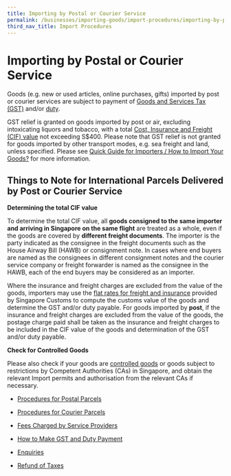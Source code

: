 ```yaml
---
title: Importing by Postal or Courier Service
permalink: /businesses/importing-goods/import-procedures/importing-by-post-or-courier-service
third_nav_title: Import Procedures
---
```


# Importing by Postal or Courier Service

Goods (e.g. new or used articles, online purchases, gifts) imported by post or courier services are subject to payment of [Goods and Services Tax (GST)](/businesses/valuation-duties-taxes-fees/goods-and-services-tax-gst)  and/or  [duty](/businesses/valuation-duties-taxes-and-fees/duties-and-dutiable-goods).

GST relief is granted on goods imported by post or air, excluding intoxicating liquors and tobacco, with a total  [Cost, Insurance and Freight (CIF) value](/businesses/valuation-duties-taxes-fees/establishing-customs-value-for-imports) not exceeding S$400. Please note that GST relief is not granted for goods imported by other transport modes, e.g. sea freight and land, unless specified. Please see [Quick Guide for Importers / How to Import Your Goods?](/businesses/importing-goods/overview) for more information.

## Things to Note for International Parcels Delivered by Post or Courier Service

**Determining the total CIF value**

To determine the total CIF value, all **goods consigned to the same importer and arriving in Singapore on the same flight** are treated as a whole, even if the goods are covered by **different freight documents**. The importer is the party indicated as the consignee in the freight documents such as the House Airway Bill (HAWB) or consignment note. In cases where end buyers are named as the consignees in different consignment notes and the courier service company or freight forwarder is named as the consignee in the HAWB, each of the end buyers may be considered as an importer.

Where the insurance and freight charges are excluded from the value of the goods, importers may use the  [flat rates for freight and insurance](/businesses/valuation-duties-taxes-fees/establishing-customs-value-for-imports/flat-rates-for-freight-and-insurance)  provided by Singapore Customs to compute the customs value of the goods and determine the GST and/or duty payable. For goods imported by **post**, if the insurance and freight charges are excluded from the value of the goods, the postage charge paid shall be taken as the insurance and freight charges to be included in the CIF value of the goods and determination of the GST and/or duty payable.

**Check for Controlled Goods**

Please also check if your goods are  [controlled goods](/businesses/importing-goods/controlled-and-prohibited-goods-for-import)  or goods subject to restrictions by Competent Authorities (CAs) in Singapore, and obtain the relevant Import permits and authorisation from the relevant CAs if necessary.

-   [Procedures for Postal Parcels](/businesses/importing-goods/import-procedures/importing-by-post-or-courier-service/procedures-for-pp)
    
-   [Procedures for Courier Parcels](/businesses/importing-goods/import-procedures/importing-by-post-or-courier-service/procedures-for-courier-parcels)
    
-   [Fees Charged by Service Providers](/businesses/importing-goods/import-procedures/importing-by-post-or-courier-service/fees-charged-by-sp)
    
-   [How to Make GST and Duty Payment](/businesses/importing-goods/import-procedures/importing-by-post-or-courier-service/gst-and-duty-payment)
    
-   [Enquiries](/businesses/importing-goods/import-procedures/importing-by-post-or-courier-service/enquiries)
    
-   [Refund of Taxes](/businesses/importing-goods/import-procedures/importing-by-post-or-courier-service/refund-of-taxes)
